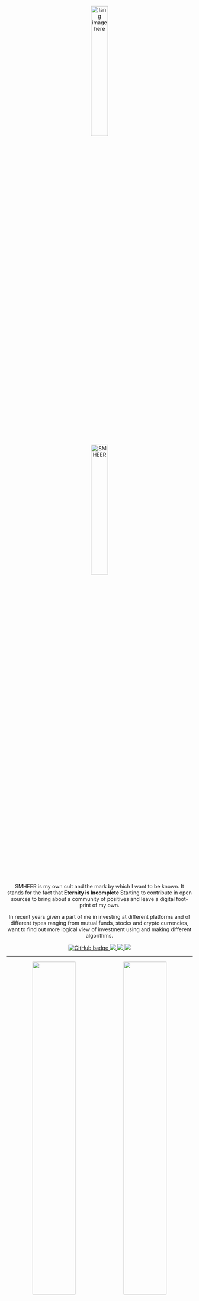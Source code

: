 <p align="center"><img width="30%" src="https://github.com/alansmathew/alansmathew/raw/master/lang.gif" alt="lang image here" /></p>

<p align="center"><img width="30%" src="![Uploading Screenshot 2021-04-29 at 12.19.58 PM.png…]()" alt="SMHEER " /></p>

<p align="center">SMHEER is my own cult and the mark by which I want to be known. It stands for the fact that<b> Eternity is Incomplete </b>Starting to contribute in open sources to bring about a community of positives and leave a digital foot-print of my own.</p>



<p align="center">In recent years given a part of me in investing at different platforms and of different types ranging from mutual funds, stocks and crypto currencies, want to find out more logical view of investment using and making different algorithms.</p>


<p align="center">
  <a href="https://github.com/yashjain0?tab=followers">
    <img src="https://img.shields.io/github/followers/yashjain0?label=Followers&logo=GitHub&style=for-the-badge" alt="GitHub badge" />
  </a>
  <a href="http://twitter.com/y_ashj">
    <img src="https://img.shields.io/twitter/follow/y_ashj?label=Twitter&logo=twitter&style=for-the-badge" />
  </a>
  <a href="https://discord.com/invite/jZQs6Wu">
    <img src="https://img.shields.io/discord/699608417039286293?logo=discord&style=for-the-badge" />
  </a>
  <a href="http://https://www.youtube.com/channel/UC6EKTB5aazCnoLGG6cdtQwg">
    <img src="https://img.shields.io/youtube/views/2IzRSHT5Hw8?label=YouTube&logo=YouTube&style=for-the-badge" />
  </a>
</p>




---

<p align="center">
  <img width="48%" src="https://github-readme-stats.vercel.app/api?username=yashjain0&show_icons=true&theme=tokyonight" />
  <img width="48%" src="https://github-readme-streak-stats.herokuapp.com/?user=yashjain0&theme=tokyonight" />
</p>


<!---<table>
  <tr>
    <th>Author</th>
    <th>Message</th>
  </tr>
  <tr>
    <td><a target="_blank" href="https://twitter.com/urlichsanais/status/1349358736092094467">Anaïs Urlichs</a></td>
    <td>Eddie is probably the most genuine and kind person I know in tech 🥰 providing opportunities and consistently cheering without expecting anything in return! He just recommended me for a podcast 😱</td>
  </tr>
  <tr>
    <td><a target="_blank" href="https://twitter.com/yalematta/status/1304541107330658313">Layale</a></td>
    <td>Following @eddiejaoude videos helped me a lot. You'll learn by practicing during his livestreams. Check his YouTube channel!</td>
  </tr>
  <tr>
    <td><a target="_blank" href="https://twitter.com/__nawalhmw/status/1304572901140635648">Nawal Alhamwi</a></td>
    <td>YES, CAN'T AGREE MORE!! 💯 His videos (both the content && the way he delivers information) made me love Github more!🤩 Thanks @eddiejaoude 🌟</td>
  </tr>
  <tr>
    <td><a target="_blank" href="https://twitter.com/allanregush/status/1304484456221167617">Allan Regush</a></td>
    <td>Working with @eddiejaoude and his open source community has been a positive experience. If you have been wanting to contribute to open source but don't know where to start. Come join the community.</td>
  </tr>
</table>

--->
